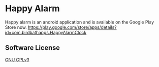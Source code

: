 # Happy Alarm
Happy alarm is an android application and is available on the Google Play Store now.
https://play.google.com/store/apps/details?id=com.birdbathapps.HappyAlarmClock
## Software License
[GNU GPLv3](https://opensource.org/licenses/GPL-3.0)

